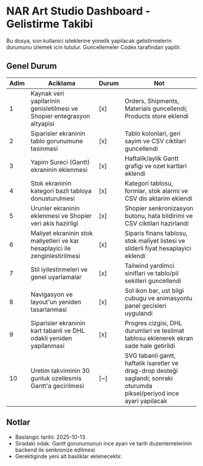# NAR Art Studio Dashboard - Gelistirme Takibi

Bu dosya, son kullanici isteklerine yonelik yapilacak gelistirmelerin durumunu izlemek icin tutulur. Guncellemeler Codex tarafindan yapilir.

## Genel Durum
| Adim | Aciklama | Durum | Not |
| --- | --- | --- | --- |
| 1 | Kaynak veri yapilarinin genisletilmesi ve Shopier entegrasyon altyapisi | [x] | Orders, Shipments, Materials guncellendi; Products store eklendi |
| 2 | Siparisler ekraninin tablo gorunumune tasinmasi | [x] | Tablo kolonlari, geri sayim ve CSV ciktilari guncellendi |
| 3 | Yapim Sureci (Gantt) ekraninin eklenmesi | [x] | Haftalik/aylik Gantt grafigi ve ozet kartlari eklendi |
| 4 | Stok ekraninin kategori bazli tabloya donusturulmesi | [x] | Kategori tablosu, formlar, stok alarmi ve CSV dis aktarim eklendi |
| 5 | Urunler ekraninin eklenmesi ve Shopier veri akis hazirligi | [x] | Shopier senkronizasyon butonu, hata bildirimi ve CSV ciktilari hazirlandi |
| 6 | Maliyet ekraninin stok maliyetleri ve kar hesaplayici ile zenginlestirilmesi | [x] | Siparis finans tablosu, stok maliyet listesi ve sliderli fiyat hesaplayici eklendi |
| 7 | Stil iyilestirmeleri ve genel uyarlamalar | [x] | Tailwind yardimci siniflari ve tablo/pil sekilleri guncellendi |
| 8 | Navigasyon ve layout'un yeniden tasarlanmasi | [x] | Sol ikon bar, ust bilgi cubugu ve animasyonlu panel gecisleri uygulandi |
| 9 | Siparisler ekraninin kart tabanli ve DHL odakli yeniden yapilanmasi | [x] | Progres cizgisi, DHL durumlari ve teslimat tablosu eklenerek ekran sade hale getirildi |
| 10 | Uretim takviminin 30 gunluk ozellesmis Gantt'a gecirilmesi | [~] | SVG tabanli gantt, haftalik isaretler ve drag-drop desteği saglandi; sonraki oturumda piksel/periyod ince ayari yapilacak |

## Notlar
- Baslangic tarihi: 2025-10-13
- Siradaki odak: Gantt gorunumunun ince ayari ve tarih duzenlemelerinin backend ile senkronize edilmesi
- Gerektiginde yeni alt basliklar eklenecektir.
